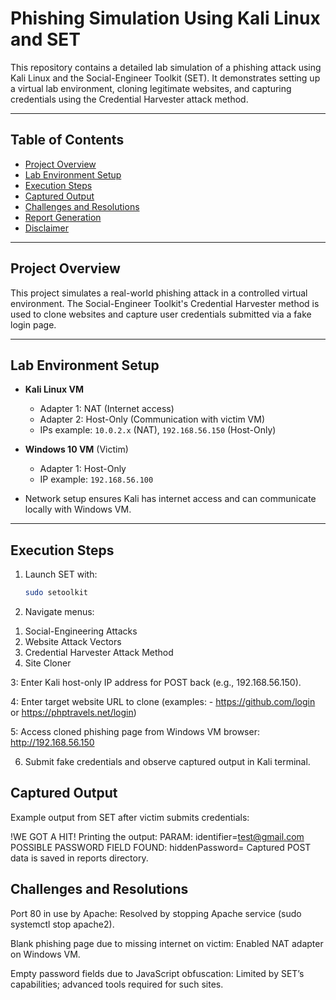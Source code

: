 
# Phishing Simulation Using Kali Linux and SET

This repository contains a detailed lab simulation of a phishing attack using Kali Linux and the Social-Engineer Toolkit (SET). It demonstrates setting up a virtual lab environment, cloning legitimate websites, and capturing credentials using the Credential Harvester attack method.

---

## Table of Contents

- [Project Overview](#project-overview)  
- [Lab Environment Setup](#lab-environment-setup)  
- [Execution Steps](#execution-steps)  
- [Captured Output](#captured-output)  
- [Challenges and Resolutions](#challenges-and-resolutions)  
- [Report Generation](#report-generation)  
- [Disclaimer](#disclaimer)  

---

## Project Overview

This project simulates a real-world phishing attack in a controlled virtual environment. The Social-Engineer Toolkit's Credential Harvester method is used to clone websites and capture user credentials submitted via a fake login page.

---

## Lab Environment Setup

- **Kali Linux VM**  
  - Adapter 1: NAT (Internet access)  
  - Adapter 2: Host-Only (Communication with victim VM)  
  - IPs example: `10.0.2.x` (NAT), `192.168.56.150` (Host-Only)

- **Windows 10 VM** (Victim)  
  - Adapter 1: Host-Only  
  - IP example: `192.168.56.100`

- Network setup ensures Kali has internet access and can communicate locally with Windows VM.

---

## Execution Steps

1. Launch SET with:  
   ```bash
   sudo setoolkit
 2. Navigate menus:
   
  1) Social-Engineering Attacks  
  2) Website Attack Vectors  
  3) Credential Harvester Attack Method  
  2) Site Cloner
     

 3:  Enter Kali host-only IP address for POST back (e.g., 192.168.56.150).

4:  Enter target website URL to clone (examples:
    - https://github.com/login
    or  https://phptravels.net/login)


5: Access cloned phishing page from Windows VM browser:
    http://192.168.56.150

6. Submit fake credentials and observe captured output in Kali terminal.

## Captured Output
Example output from SET after victim submits credentials:


!WE GOT A HIT! Printing the output:
PARAM: identifier=test@gmail.com
POSSIBLE PASSWORD FIELD FOUND: hiddenPassword=
Captured POST data is saved in reports directory.

## Challenges and Resolutions
Port 80 in use by Apache: Resolved by stopping Apache service (sudo systemctl stop apache2).

Blank phishing page due to missing internet on victim: Enabled NAT adapter on Windows VM.

Empty password fields due to JavaScript obfuscation: Limited by SET’s capabilities; advanced tools required for such sites.
